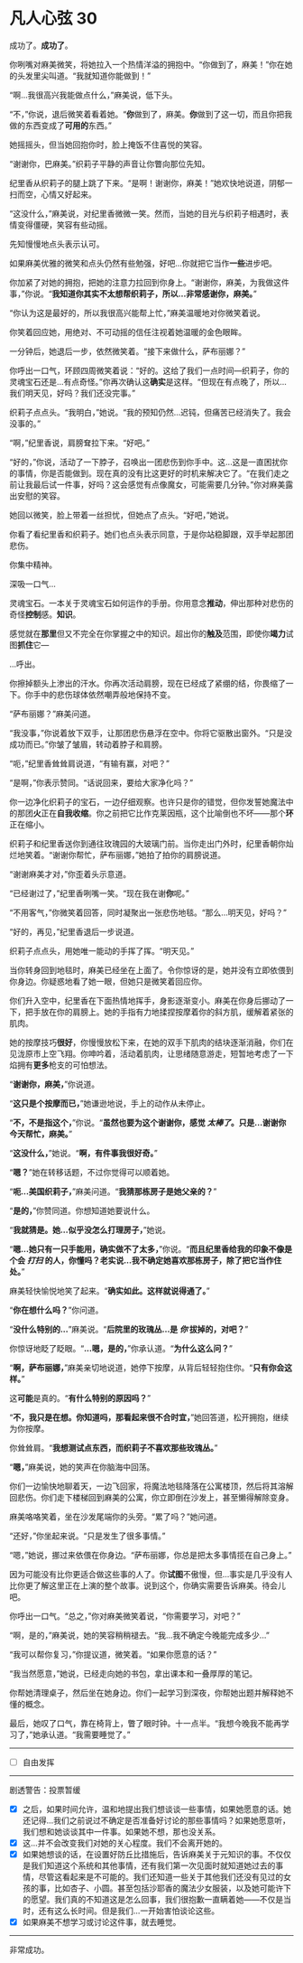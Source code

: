# 凡人心弦 30

成功了。**成功了**。

你咧嘴对麻美微笑，将她拉入一个热情洋溢的拥抱中。“你做到了，麻美！”你在她的头发里尖叫道。“我就知道你能做到！”

“啊...我很高兴我能做点什么，”麻美说，低下头。

“不，”你说，退后微笑着看着她。“**你**做到了，麻美。**你**做到了这一切，而且你把我做的东西变成了**可用的**东西。”

她摇摇头，但当她回抱你时，脸上掩饭不住喜悦的笑容。

“谢谢你，巴麻美。”织莉子平静的声音让你瞥向那位先知。

纪里香从织莉子的腿上跳了下来。“是啊！谢谢你，麻美！”她欢快地说道，阴郁一扫而空，心情又好起来。

“这没什么，”麻美说，对纪里香微微一笑。然而，当她的目光与织莉子相遇时，表情变得僵硬，笑容有些动摇。

先知慢慢地点头表示认可。

如果麻美优雅的微笑和点头仍然有些勉强，好吧...你就把它当作**一些**进步吧。

你加紧了对她的拥抱，把她的注意力拉回到你身上。“谢谢你，麻美，为我做这件事，”你说。“**我知道你其实不太想帮织莉子，所以...非常感谢你，麻美。**”

“你认为这是最好的，所以我很高兴能帮上忙，”麻美温暖地对你微笑着说。

你笑着回应她，用绝对、不可动摇的信任注视着她温暖的金色眼眸。

一分钟后，她退后一步，依然微笑着。“接下来做什么，萨布丽娜？”

你呼出一口气，环顾四周微笑着说：“好的。这给了我们一点时间—织莉子，你的灵魂宝石还是...有点奇怪。”你再次确认这**确实**是这样。“但现在有点晚了，所以...我们明天见，好吗？我们还没完事。”

织莉子点点头。“我明白，”她说。“我的预知仍然...迟钝，但痛苦已经消失了。我会没事的。”

“啊，”纪里香说，肩膀耷拉下来。“好吧。”

“好的，”你说，活动了一下脖子，召唤出一团悲伤到你手中。这...这是一直困扰你的事情，你是否能做到。现在真的没有比这更好的时机来解决它了。“在我们走之前让我最后试一件事，好吗？这会感觉有点像魔女，可能需要几分钟。”你对麻美露出安慰的笑容。

她回以微笑，脸上带着一丝担忧，但她点了点头。“好吧，”她说。

你看了看纪里香和织莉子。她们也点头表示同意，于是你站稳脚跟，双手举起那团悲伤。

你集中精神。

深吸一口气...

灵魂宝石。一本关于灵魂宝石如何运作的手册。你用意念**推动**，伸出那种对悲伤的奇怪**控制**感。**知识**。

感觉就在**那里**但又不完全在你掌握之中的知识。超出你的**触及**范围，即使你**竭力**试图**抓住**它—

...呼出。

你擦掉额头上渗出的汗水。你再次活动肩膀，现在已经成了紧绷的结，你畏缩了一下。你手中的悲伤球体依然嘲弄般地保持不变。

“萨布丽娜？”麻美问道。

“我没事，”你说着放下双手，让那团悲伤悬浮在空中。你将它驱散出窗外。“只是没成功而已。”你皱了皱眉，转动着脖子和肩膀。

“呃，”纪里香耸耸肩说道，“有输有赢，对吧？”

“是啊，”你表示赞同。“话说回来，要给大家净化吗？”

你一边净化织莉子的宝石，一边仔细观察。也许只是你的错觉，但你发誓她魔法中的那团**火**正在**自我收缩**。你之前把它比作克莱因瓶，这个比喻倒也不坏——那个**环**正在缩小。

织莉子和纪里香送你到通往玫瑰园的大玻璃门前。当你走出门外时，纪里香朝你灿烂地笑着。“谢谢你帮忙，萨布丽娜，”她拍了拍你的肩膀说道。

“谢谢麻美才对，”你歪着头示意道。

“已经谢过了，”纪里香咧嘴一笑。“现在我在谢**你**呢。”

“不用客气，”你微笑着回答，同时凝聚出一张悲伤地毯。“那么...明天见，好吗？”

“好的，再见，”纪里香退后一步说道。

织莉子点点头，用她唯一能动的手挥了挥。“明天见。”

当你转身回到地毯时，麻美已经坐在上面了。令你惊讶的是，她并没有立即依偎到你身边。你疑惑地看了她一眼，但她只是微笑着回应你。

你们升入空中，纪里香在下面热情地挥手，身影逐渐变小。麻美在你身后挪动了一下，把手放在你的肩膀上。她的手指有力地揉捏按摩着你的斜方肌，缓解着紧张的肌肉。

她的按摩技巧**很好**，你慢慢放松下来，在她的双手下肌肉的结块逐渐消融，你们在见泷原市上空飞翔。你呻吟着，活动着肌肉，让思绪随意游走，短暂地考虑了一下焰拥有**更多**枪支的可怕想法。

“**谢谢你，麻美，**”你说道。

“**这只是个按摩而已，**”她谦逊地说，手上的动作从未停止。

“**不，不是指这个，**”你说。“**虽然也要为这个谢谢你，感觉 _太棒了_。只是...谢谢你今天帮忙，麻美。**”

“**这没什么，**”她说。“**啊，有件事我很好奇。**”

“**嗯？**”她在转移话题，不过你觉得可以顺着她。

“**呃...美国织莉子，**”麻美问道。“**我猜那栋房子是她父亲的？**”

“**是的，**”你赞同道。你想知道她要说什么。

“**我就猜是。她...似乎没怎么打理房子，**”她说。

“**嗯...她只有一只手能用，确实做不了太多，**”你说。“**而且纪里香给我的印象不像是个会 _打扫_ 的人，你懂吗？老实说...我不确定她喜欢那栋房子，除了把它当作住处。**”

麻美轻快愉悦地笑了起来。“**确实如此。这样就说得通了。**”

“**你在想什么吗？**”你问道。

“**没什么特别的...**”麻美说。“**后院里的玫瑰丛...是 _你_ 拔掉的，对吧？**”

你惊讶地眨了眨眼。“**...嗯，是的，**”你承认道。“**为什么这么问？**”

“**啊，萨布丽娜，**”麻美亲切地说道，她停下按摩，从背后轻轻抱住你。“**只有你会这样。**”

这**可能**是真的。“**有什么特别的原因吗？**”

“**不，我只是在想。你知道吗，那看起来很不合时宜，**”她回答道，松开拥抱，继续为你按摩。

你耸耸肩。“**我想测试点东西，而织莉子不喜欢那些玫瑰丛。**”

“**嗯，**”麻美说，她的笑声在你脑海中回荡。

你们一边愉快地聊着天，一边飞回家，将魔法地毯降落在公寓楼顶，然后将其溶解回悲伤。你们走下楼梯回到麻美的公寓，你立即倒在沙发上，甚至懒得解除变身。

麻美咯咯笑着，坐在沙发尾端你的头旁。“累了吗？”她问道。

“还好，”你坐起来说。“只是发生了很多事情。”

“嗯，”她说，挪过来依偎在你身边。“萨布丽娜，你总是把太多事情揽在自己身上。”

因为可能没有比你更适合做这些事的人了。你**试图**不傲慢，但...事实是几乎没有人比你更了解这里正在上演的整个故事。说到这个，你确实需要告诉麻美。待会儿吧。

你呼出一口气。“总之，”你对麻美微笑着说，“你需要学习，对吧？”

“啊，是的，”麻美说，她的笑容稍稍褪去。“我...我不确定今晚能完成多少...”

“我可以帮你复习，”你提议道，微笑着。“如果你愿意的话？”

“我当然愿意，”她说，已经走向她的书包，拿出课本和一叠厚厚的笔记。

你帮她清理桌子，然后坐在她身边。你们一起学习到深夜，你帮她出题并解释她不懂的概念。

最后，她叹了口气，靠在椅背上，瞥了眼时钟。十一点半。“我想今晚我不能再学习了，”她承认道。“我需要睡觉了。”

---

- [ ] 自由发挥

---

剧透警告：投票暂缓

- [x] 之后，如果时间允许，温和地提出我们想谈谈一些事情，如果她愿意的话。她还记得...我们之前说过不确定是否准备好讨论的那些事情吗？如果她愿意听，我们想和她谈谈其中一件事。如果她不想，那也没关系。
- [x] 这...并不会改变我们对她的关心程度。我们不会离开她的。
- [x] 如果她想谈的话，在设置好防丘比措施后，告诉麻美关于元知识的事。不仅仅是我们知道这个系统和其他事情，还有我们第一次见面时就知道她过去的事情，尽管这看起来是不可能的。我们还知道一些关于其他我们还没有见过的女孩的事，比如杏子、小圆。甚至包括沙耶香的魔法少女服装，以及她可能许下的愿望。我们真的不知道这是怎么回事，我们很抱歉一直瞒着她——不仅是当时，还有这么长时间。但是我们...一开始害怕谈论这些。
- [x] 如果麻美不想学习或讨论这件事，就去睡觉。

---

非常成功。
